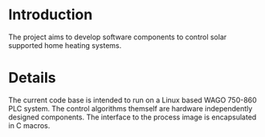 # Introduction #

The project aims to develop software components to control solar supported home heating systems.


# Details #

The current code base is intended to run on a Linux based WAGO 750-860 PLC system. The control algorithms themself are hardware independently designed components. The interface to the process image is encapsulated in C macros.